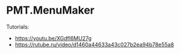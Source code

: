 # PMT.MenuMaker
Tutorials:
* https://youtu.be/XGdfl6MU27g
* https://rutube.ru/video/d1460a44633a43c027b2ea94b78e55a8
